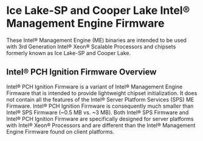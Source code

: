 # Ice Lake-SP and Cooper Lake Intel&reg; Management Engine Firmware
These Intel&reg; Management Engine (ME) binaries are intended to be used with 3rd Generation Intel&reg; Xeon&reg; Scalable Processors and chipsets formerly known as Ice Lake-SP and Cooper Lake.

## Intel&reg; PCH Ignition Firmware Overview
Intel&reg; PCH Ignition Firmware is a variant of Intel&reg; Management Engine Firmware that is intended to provide lightweight chipset initialization. It does not contain all the features of the Intel&reg; Server Platform Services (SPS) ME Firmware. Intel&reg; PCH Ignition Firmware is consequently much smaller than Intel&reg; SPS Firmware (~0.5 MB vs. ~3 MB). Both Intel&reg; SPS Firmware and Intel&reg; PCH Ignition Firmware are specifically designed for server platforms with Intel&reg; Xeon&reg; Processors and are different than the Intel&reg; Management Engine Firmware found on client platforms.
